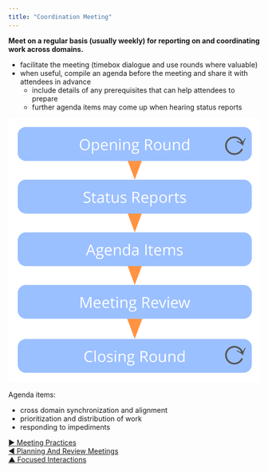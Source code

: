 ```yaml
---
title: "Coordination Meeting"
---
```



**Meet on a regular basis (usually weekly) for reporting on and coordinating work across domains.**

-   facilitate the meeting (timebox dialogue and use rounds where valuable)
-   when useful, compile an agenda before the meeting and share it with attendees in advance
    -   include details of any prerequisites that can help attendees to prepare
    -   further agenda items may come up when hearing status reports



![right,fit](img/meetings/coordination-meeting.png)

Agenda items: 

- cross domain synchronization and alignment
- prioritization and distribution of work  
- responding to impediments


[&#9654; Meeting Practices](meeting-practices.html)<br/>[&#9664; Planning And Review Meetings](planning-and-review-meetings.html)<br/>[&#9650; Focused Interactions](focused-interactions.html)

